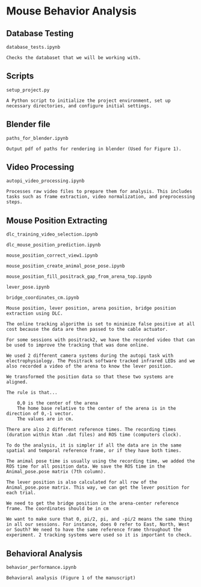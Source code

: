 # Mouse Behavior Analysis

## Database Testing

```database_tests.ipynb```

    Checks the databaset that we will be working with.

## Scripts

```setup_project.py```

    A Python script to initialize the project environment, set up necessary directories, and configure initial settings.

## Blender file

```paths_for_blender.ipynb```

    Output pdf of paths for rendering in blender (Used for Figure 1). 

## Video Processing

```autopi_video_processing.ipynb```

    Processes raw video files to prepare them for analysis. This includes tasks such as frame extraction, video normalization, and preprocessing steps.

## Mouse Position Extracting


```dlc_training_video_selection.ipynb```

```dlc_mouse_position_prediction.ipynb```

```mouse_position_correct_view1.ipynb```

```mouse_position_create_animal_pose_pose.ipynb```

```mouse_position_fill_positrack_gap_from_arena_top.ipynb```

```lever_pose.ipynb```

```bridge_coordinates_cm.ipynb```

    Mouse position, lever position, arena position, bridge position extraction using DLC.

    The online tracking algorithm is set to minimize false positive at all cost because the data are then passed to the cable actuator.

    For some sessions with positrack2, we have the recorded video that can be used to improve the tracking that was done online.

    We used 2 different camera systems during the autopi task with electrophysiology. The Positrack software tracked infrared LEDs and we also recorded a video of the arena to know the lever position.

    We transformed the position data so that these two systems are aligned.

    The rule is that...

        0,0 is the center of the arena
        The home base relative to the center of the arena is in the direction of 0,-1 vector.
        The values are in cm.

    There are also 2 different reference times. The recording times (duration within ktan .dat files) and ROS time (computers clock).

    To do the analysis, it is simpler if all the data are in the same spatial and temporal reference frame, or if they have both times.

    The animal pose time is usually using the recording time, we added the ROS time for all position data. We save the ROS time in the Animal_pose.pose matrix (7th column).

    The lever position is also calculated for all row of the Animal_pose.pose matrix. This way, we can get the lever position for each trial.

    We need to get the bridge position in the arena-center reference frame. The coordinates should be in cm

    We want to make sure that 0, pi/2, pi, and -pi/2 means the same thing in all our sessions. For instance, does 0 refer to East, North, West or South? We need to have the same reference frame throughout the experiment. 2 tracking systems were used so it is important to check.


## Behavioral Analysis


```behavior_performance.ipynb```

    Behavioral analysis (Figure 1 of the manuscript)








